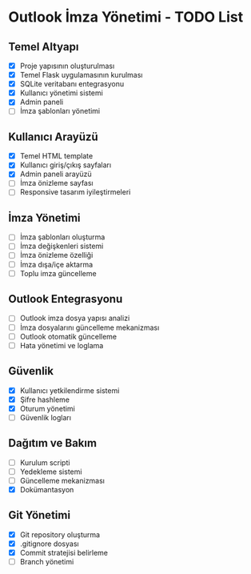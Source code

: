 # Outlook İmza Yönetimi - TODO List

## Temel Altyapı
- [x] Proje yapısının oluşturulması
- [x] Temel Flask uygulamasının kurulması
- [x] SQLite veritabanı entegrasyonu
- [x] Kullanıcı yönetimi sistemi
- [x] Admin paneli
- [ ] İmza şablonları yönetimi

## Kullanıcı Arayüzü
- [x] Temel HTML template
- [x] Kullanıcı giriş/çıkış sayfaları
- [x] Admin paneli arayüzü
- [ ] İmza önizleme sayfası
- [ ] Responsive tasarım iyileştirmeleri

## İmza Yönetimi
- [ ] İmza şablonları oluşturma
- [ ] İmza değişkenleri sistemi
- [ ] İmza önizleme özelliği
- [ ] İmza dışa/içe aktarma
- [ ] Toplu imza güncelleme

## Outlook Entegrasyonu
- [ ] Outlook imza dosya yapısı analizi
- [ ] İmza dosyalarını güncelleme mekanizması
- [ ] Outlook otomatik güncelleme
- [ ] Hata yönetimi ve loglama

## Güvenlik
- [x] Kullanıcı yetkilendirme sistemi
- [x] Şifre hashleme
- [x] Oturum yönetimi
- [ ] Güvenlik logları

## Dağıtım ve Bakım
- [ ] Kurulum scripti
- [ ] Yedekleme sistemi
- [ ] Güncelleme mekanizması
- [x] Dokümantasyon

## Git Yönetimi
- [x] Git repository oluşturma
- [x] .gitignore dosyası
- [x] Commit stratejisi belirleme
- [ ] Branch yönetimi 